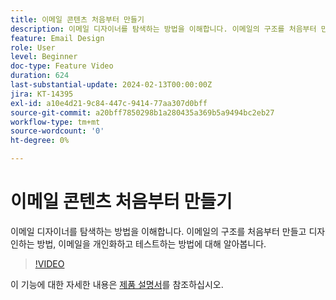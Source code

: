 ```yaml
---
title: 이메일 콘텐츠 처음부터 만들기
description: 이메일 디자이너를 탐색하는 방법을 이해합니다. 이메일의 구조를 처음부터 만들고 디자인하는 방법, 이메일을 개인화하고 테스트하는 방법에 대해 알아봅니다.
feature: Email Design
role: User
level: Beginner
doc-type: Feature Video
duration: 624
last-substantial-update: 2024-02-13T00:00:00Z
jira: KT-14395
exl-id: a10e4d21-9c84-447c-9414-77aa307d0bff
source-git-commit: a20bff7850298b1a280435a369b5a9494bc2eb27
workflow-type: tm+mt
source-wordcount: '0'
ht-degree: 0%

---
```


# 이메일 콘텐츠 처음부터 만들기

이메일 디자이너를 탐색하는 방법을 이해합니다. 이메일의 구조를 처음부터 만들고 디자인하는 방법, 이메일을 개인화하고 테스트하는 방법에 대해 알아봅니다.

>[!VIDEO](https://video.tv.adobe.com/v/3425867/?learn=on)

이 기능에 대한 자세한 내용은 [제품 설명서](https://experienceleague.adobe.com/docs/campaign-web/v8/msg/email/create-email.html?lang=ko)를 참조하십시오.
